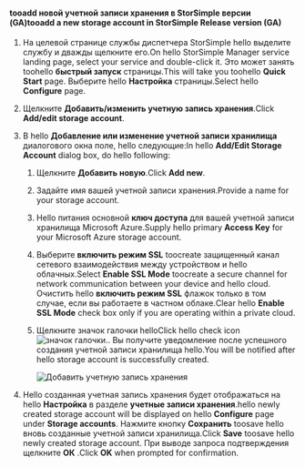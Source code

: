 <!--author=SharS last changed: 9/17/15-->

#### <a name="tooadd-a-new-storage-account-in-storsimple-release-version-ga"></a><span data-ttu-id="8be68-101">tooadd новой учетной записи хранения в StorSimple версии (GA)</span><span class="sxs-lookup"><span data-stu-id="8be68-101">tooadd a new storage account in StorSimple Release version (GA)</span></span>
1. <span data-ttu-id="8be68-102">На целевой странице службы диспетчера StorSimple hello выделите службу и дважды щелкните его.</span><span class="sxs-lookup"><span data-stu-id="8be68-102">On hello StorSimple Manager service landing page, select your service and double-click it.</span></span> <span data-ttu-id="8be68-103">Это может занять toohello **быстрый запуск** страницы.</span><span class="sxs-lookup"><span data-stu-id="8be68-103">This will take you toohello **Quick Start** page.</span></span> <span data-ttu-id="8be68-104">Выберите hello **Настройка** страницы.</span><span class="sxs-lookup"><span data-stu-id="8be68-104">Select hello **Configure** page.</span></span>
2. <span data-ttu-id="8be68-105">Щелкните **Добавить/изменить учетную запись хранения**.</span><span class="sxs-lookup"><span data-stu-id="8be68-105">Click **Add/edit storage account**.</span></span>
3. <span data-ttu-id="8be68-106">В hello **Добавление или изменение учетной записи хранилища** диалогового окна поле, hello следующие:</span><span class="sxs-lookup"><span data-stu-id="8be68-106">In hello **Add/Edit Storage Account** dialog box, do hello following:</span></span>
   
   1. <span data-ttu-id="8be68-107">Щелкните **Добавить новую**.</span><span class="sxs-lookup"><span data-stu-id="8be68-107">Click **Add new**.</span></span>
   2. <span data-ttu-id="8be68-108">Задайте имя вашей учетной записи хранения.</span><span class="sxs-lookup"><span data-stu-id="8be68-108">Provide a name for your storage account.</span></span>
   3. <span data-ttu-id="8be68-109">Hello питания основной **ключ доступа** для вашей учетной записи хранилища Microsoft Azure.</span><span class="sxs-lookup"><span data-stu-id="8be68-109">Supply hello primary **Access Key** for your Microsoft Azure storage account.</span></span>
   4. <span data-ttu-id="8be68-110">Выберите **включить режим SSL** toocreate защищенный канал сетевого взаимодействия между устройством и hello облачных.</span><span class="sxs-lookup"><span data-stu-id="8be68-110">Select **Enable SSL Mode** toocreate a secure channel for network communication between your device and hello cloud.</span></span> <span data-ttu-id="8be68-111">Очистить hello **включить режим SSL** флажок только в том случае, если вы работаете в частном облаке.</span><span class="sxs-lookup"><span data-stu-id="8be68-111">Clear hello **Enable SSL Mode** check box only if you are operating within a private cloud.</span></span>
   5. <span data-ttu-id="8be68-112">Щелкните значок галочки hello</span><span class="sxs-lookup"><span data-stu-id="8be68-112">Click hello check icon</span></span> ![значок галочки](./media/storsimple-configure-new-storage-account/HCS_CheckIcon-include.png)<span data-ttu-id="8be68-114">.</span><span class="sxs-lookup"><span data-stu-id="8be68-114">.</span></span> <span data-ttu-id="8be68-115">Вы получите уведомление после успешного создания учетной записи хранилища hello.</span><span class="sxs-lookup"><span data-stu-id="8be68-115">You will be notified after hello storage account is successfully created.</span></span>
      
      ![Добавить учетную запись хранения](./media/storsimple-configure-new-storage-account/HCS_AddStorageAccount-include.png)
4. <span data-ttu-id="8be68-117">Hello созданная учетная запись хранения будет отображаться на hello **Настройка** в разделе **учетные записи хранения**.</span><span class="sxs-lookup"><span data-stu-id="8be68-117">hello newly created storage account will be displayed on hello **Configure** page under **Storage accounts**.</span></span> <span data-ttu-id="8be68-118">Нажмите кнопку **Сохранить** toosave hello вновь созданные учетной записи хранилища.</span><span class="sxs-lookup"><span data-stu-id="8be68-118">Click **Save** toosave hello newly created storage account.</span></span> <span data-ttu-id="8be68-119">При выводе запроса подтверждения щелкните **ОК** .</span><span class="sxs-lookup"><span data-stu-id="8be68-119">Click **OK** when prompted for confirmation.</span></span>

